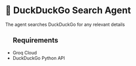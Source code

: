 <h1>🦆 DuckDuckGo Search Agent</h1>

<p>The agent searches DuckDuckGo for any relevant details 
<ul>
  <lh><h2>Requirements</h2></lh>
  <li>Groq Cloud</li>
  <li>DuckDuckGo Python API</li>
</ul>
</p>
